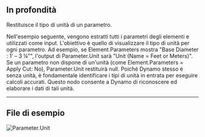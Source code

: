 ## In profondità

Restituisce il tipo di unità di un parametro.

Nell'esempio seguente, vengono estratti tutti i parametri degli elementi e utilizzati come input. L'obiettivo è quello di visualizzare il tipo di unità per ogni parametro.
Ad esempio, se Element.Parameters mostra "Base Diameter : 1’ – 3 ¼”", l'output di Parameter.Unit sarà "Unit (Name = Feet or Meters)".
Se un parametro non dispone di un'unità (come Element.Parameters = Apply Cut: No), Parameter.Unit restituirà null.
Poiché Dynamo stesso è senza unità, è fondamentale identificare i tipi di unità in entrata per eseguire calcoli accurati. Questo nodo consente a Dynamo di riconoscere ed elaborare i dati di tali unità.

___
## File di esempio

![Parameter.Unit](./Revit.Elements.Parameter.Unit_img.jpg)
